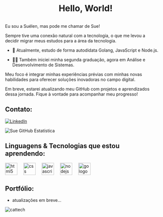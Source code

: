<!--título-->
<div id="user-content-toc">
  <ul align="center">
    <summary><h1 style="display: inline-block">Hello, World!</h1></summary>
</div>

<!-- Presentation -->
<p>
  Eu sou a Suélen, mas pode me chamar de Sue!</p> 
  <p>Sempre tive uma conexão natural com a tecnologia, o que me levou a decidir migrar meus estudos para a área da tecnologia.

  - 🌱 Atualmente, estudo de forma autodidata Golang, JavaScript e Node.js.

  - 👨‍💻 Também iniciei minha segunda graduação, agora em Análise e Desenvolvimento de Sistemas.

Meu foco é integrar minhas experiências prévias com minhas novas habilidades para oferecer soluções inovadoras no campo digital.
<p>Em breve, estarei atualizando meu GitHub com projetos e aprendizados dessa jornada. Fique à vontade para acompanhar meu progresso!

</p>

## Contato:
<!-- Links -->

[![LinkedIn](https://img.shields.io/badge/LinkedIn-0077B5?style=for-the-badge&logo=linkedin&logoColor=white)](https://www.linkedin.com/in/suelensouzaguiar/)

<!-- GithubEstatísticas -->
![Sue GitHub Estatística](https://github-readme-stats.vercel.app/api?username=suelen-souzaa&show_icons=true&theme=slateorange&include_all_commits=true&locale=pt-br)

## Linguagens & Tecnologias que estou aprendendo:
<!-- Skills: Programming Languages -->
  <div style="flex-basis: 48%;">
  
<div align="left">
  <img src="https://cdn.jsdelivr.net/gh/devicons/devicon/icons/html5/html5-original.svg" height="40" alt="html5 logo"  />
  <img width="12" />
  <img src="https://cdn.jsdelivr.net/gh/devicons/devicon/icons/css3/css3-original.svg" height="40" alt="css logo"  />
  <img width="12" />
  <img src="https://cdn.jsdelivr.net/gh/devicons/devicon/icons/javascript/javascript-original.svg" height="40" alt="javascript logo"  />
  <img width="12" />
  <img src="https://cdn.jsdelivr.net/gh/devicons/devicon/icons/nodejs/nodejs-original.svg" height="40" alt="nodejs logo"  />
  <img width="12" />
  <img src="https://cdn.jsdelivr.net/gh/devicons/devicon/icons/go/go-original.svg" height="40" alt="go logo"  />
</div>

<!-- Portfólio -->
## Portfólio:
- atualizações em breve...
  
![cattech](https://github.com/user-attachments/assets/b0c22bac-7a48-46c9-afb5-9365e0adcdd8)
